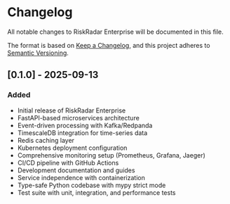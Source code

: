 # Changelog

All notable changes to RiskRadar Enterprise will be documented in this file.

The format is based on [Keep a Changelog](https://keepachangelog.com/en/1.0.0/),
and this project adheres to [Semantic Versioning](https://semver.org/spec/v2.0.0.html).

## [0.1.0] - 2025-09-13

### Added
- Initial release of RiskRadar Enterprise
- FastAPI-based microservices architecture
- Event-driven processing with Kafka/Redpanda
- TimescaleDB integration for time-series data
- Redis caching layer
- Kubernetes deployment configuration
- Comprehensive monitoring setup (Prometheus, Grafana, Jaeger)
- CI/CD pipeline with GitHub Actions
- Development documentation and guides
- Service independence with containerization
- Type-safe Python codebase with mypy strict mode
- Test suite with unit, integration, and performance tests

